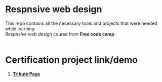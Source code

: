 # Respnsive web design

This repo contains all the necessary tools and projects that were needed while learning <br> *Respnsive web design* course from **Free code camp** <br> <br>

# Certification project link/demo <br>

1. [**Tribute Page**]()